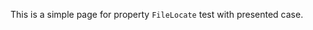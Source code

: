 
This is a simple page for property `FileLocate` test with presented case.




<!-- NotionPageWriter
-->